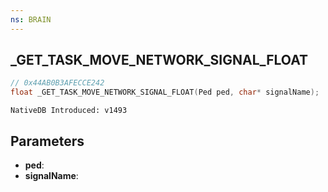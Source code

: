 ```yaml
---
ns: BRAIN
---
```

## _GET_TASK_MOVE_NETWORK_SIGNAL_FLOAT

```c
// 0x44AB0B3AFECCE242
float _GET_TASK_MOVE_NETWORK_SIGNAL_FLOAT(Ped ped, char* signalName);
```

```
NativeDB Introduced: v1493
```

## Parameters
* **ped**:
* **signalName**:
